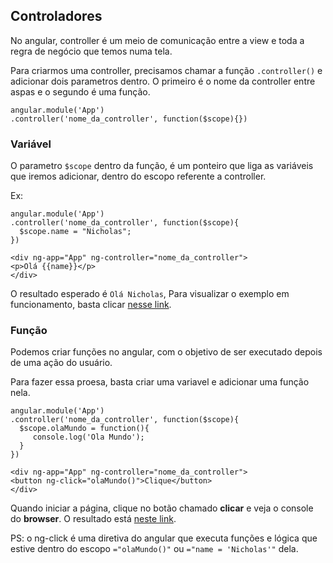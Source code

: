 ## Controladores

No angular, controller é um meio de comunicação entre a view e toda a regra de negócio que temos numa tela.

Para criarmos uma controller, precisamos chamar a função `.controller()` e adicionar dois parametros dentro. O primeiro é o nome da controller entre aspas e o segundo é uma função.

```
angular.module('App')
.controller('nome_da_controller', function($scope){})
```
### Variável

O parametro `$scope` dentro da função, é um ponteiro que liga as variáveis que iremos adicionar, dentro do escopo referente a controller.

Ex:

```
angular.module('App')
.controller('nome_da_controller', function($scope){
  $scope.name = "Nicholas";
})
```
```
<div ng-app="App" ng-controller="nome_da_controller">
<p>Olá {{name}}</p>
</div>
```
O resultado esperado é `Olá Nicholas`, 
Para visualizar o exemplo em funcionamento, basta clicar [nesse link](http://jsbin.com/jededitiqi/edit?html,js).


### Função

Podemos criar funções no angular, com o objetivo de ser executado depois de uma ação do usuário.

Para fazer essa proesa, basta criar uma variavel e adicionar uma função nela.

```
angular.module('App')
.controller('nome_da_controller', function($scope){
  $scope.olaMundo = function(){
     console.log('Ola Mundo');
  }
})
```
```
<div ng-app="App" ng-controller="nome_da_controller">
<button ng-click="olaMundo()">Clique</button>
</div>
```
Quando iniciar a página, clique no botão chamado **clicar** e veja o console do **browser**.
O resultado está [neste link](http://jsbin.com/yofeqi/edit?html,js,console,output).

PS: o ng-click é uma diretiva do angular que executa funções e lógica que estive dentro do escopo `="olaMundo()"` ou `="name = 'Nicholas'"` dela.






